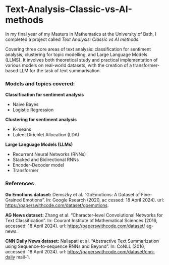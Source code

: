 # Text-Analysis-Classic-vs-AI-methods
In my final year of my Masters in Mathematics at the University of Bath, I completed a project called *Text Analysis: Classic vs AI methods*.


Covering three core areas of text analysis: classification for sentiment analysis, clustering for topic modelling, and
Large Language Models (LLMS). It involves both theoretical study and practical implementation of various models
on real-world datasets, with the creation of a transformer-based LLM for the task of text summarisation.

### Models and topics covered:

**Classification for sentiment analysis**
- Naive Bayes
- Logistic Regression

**Clustering for sentiment analysis**
- K-means
- Latent Dirichlet Allocation (LDA)

**Large Language Models (LLMs)**
- Recurrent Neural Networks (RNNs)
- Stacked and Bidirectional RNNs
- Encoder-Decoder model
- Transformer


### References

**Go Emotions dataset:** Demszky et al. “GoEmotions: A Dataset of Fine-Grained Emotions”. In: Google Rsearch (2020, ac
cessed: 18 April 2024). url: https://paperswithcode.com/dataset/goemotions.

**AG News dataset:** Zhang et al. “Character-level Convolutional Networks for Text Classification”. In: Courant Institute of
 Mathematical Sciences (2016, accessed: 18 April 2024). url: https://paperswithcode.com/dataset/
 ag-news.

**CNN Daily News dataset:** Nallapati et al. “Abstractive Text Summarization using Sequence-to-sequence RNNs and Beyond”. In:
 CoNLL (2016, accessed: 18 April 2024). url: https://paperswithcode.com/dataset/cnn-daily
mail-1.
